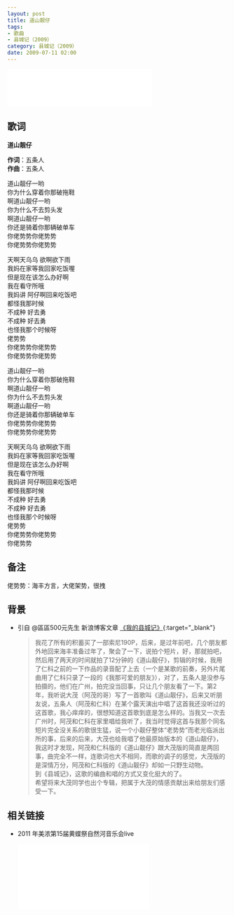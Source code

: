 ```yaml
---
layout: post
title: 道山靓仔
tags: 
- 歌曲
- 县城记（2009）
category: 县城记（2009）
date: 2009-07-11 02:00
---
```


<iframe frameborder="no" border="0" marginwidth="0" marginheight="0" width=330 height=86 src="//music.163.com/outchain/player?type=2&id=28587844&auto=1&height=66"></iframe>

## 歌词
**道山靓仔**

**作词**：五条人   
**作曲**：五条人   

道山靓仔一哟   
你为什么穿着你那破拖鞋   
啊道山靓仔一哟   
你为什么不去剪头发   
啊道山靓仔一哟   
你还是骑着你那辆破单车   
你佬势势你佬势势   
你佬势势你佬势势

天啊天乌乌 欲啊欲下雨   
我妈在家等我回家吃饭喔   
但是现在该怎么办好啊   
我在看守所哦   
我妈讲 阿仔啊回来吃饭吧   
都怪我那时候   
不成种 好去勇   
不成种 好去勇   
也怪我那个时候呀   
佬势势   
你佬势势你佬势势   
你佬势势你佬势势

道山靓仔一哟   
你为什么穿着你那破拖鞋   
啊道山靓仔一哟   
你为什么不去剪头发   
啊道山靓仔一哟   
你还是骑着你那辆破单车   
你佬势势你佬势势   
你佬势势你佬势势

天啊天乌乌 欲啊欲下雨   
我妈在家等我回家吃饭喔   
但是现在该怎么办好啊   
我在看守所哦   
我妈讲 阿仔啊回来吃饭吧   
都怪我那时候   
不成种 好去勇   
不成种 好去勇   
也怪我那个时候呀   
佬势势   
你佬势势你佬势势   
你佬势势

## 备注
佬势势：海丰方言，大佬架势，很拽

## 背景

* 引自 @區區500元先生 新浪博客文章 [《我的县城记》](http://blog.sina.com.cn/s/blog_4b980b3b0100f9r1.html){:target="_blank"}

  > 我花了所有的积蓄买了一部索尼190P，后来，是过年前吧，几个朋友都外地回来海丰准备过年了，聚会了一下，说拍个短片，好，那就拍吧，然后用了两天的时间就拍了12分钟的《道山靓仔》，剪辑的时候，我用了仁科之前的一下作品的录音配了上去（一个是某歌的前奏，另外片尾曲用了仁科只录了一段的《我那可爱的朋友》），对了，五条人是没参与拍摄的，他们在广州，拍完没当回事，只让几个朋友看了一下。第2年，我听说大茂（阿茂的哥）写了一首歌叫《道山靓仔》，后来又听朋友说，五条人（阿茂和仁科）在某个露天演出中唱了这首我还没听过的这首歌，我心痒痒的，很想知道这首歌到底是怎么样的。当我又一次去广州时，阿茂和仁科在家里唱给我听了，我当时觉得这首与我那个同名短片完全没关系的歌很生猛，说一个小靓仔整体“老势势”而老光临派出所的事，后来的后来，大茂也给我唱了他最原始版本的《道山靓仔》，我这时才发现，阿茂和仁科版的《道山靓仔》跟大茂版的简直是两回事，曲完全不一样，连歌词也大不相同，而歌的调子的感觉，大茂版的是深情万分，阿茂和仁科版的《道山靓仔》却如一只野生动物。  
  > 到《县城记》，这歌的编曲和唱的方式又变化挺大的了。  
  > 希望将来大茂同学也出个专辑，把属于大茂的情感贡献出来给朋友们感受一下。

## 相关链接
* 2011 年美浓第15届黄蝶祭自然河音乐会live
  
  <div class="iframe-container"><iframe class="responsive-iframe" src="//player.bilibili.com/player.html?aid=584043799&bvid=BV1nz4y1Q7Qs&cid=217333644&page=1" frameborder="no" allowfullscreen="true"></iframe></div>
